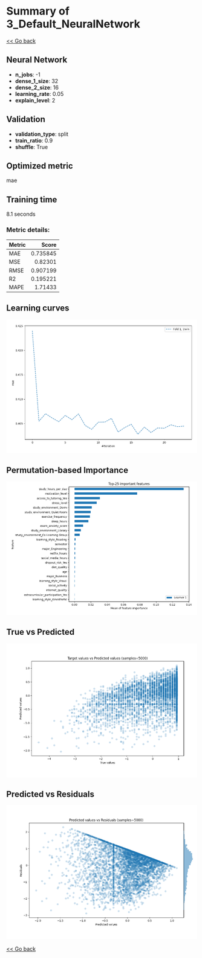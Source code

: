 # Summary of 3_Default_NeuralNetwork

[<< Go back](../README.md)


## Neural Network
- **n_jobs**: -1
- **dense_1_size**: 32
- **dense_2_size**: 16
- **learning_rate**: 0.05
- **explain_level**: 2

## Validation
 - **validation_type**: split
 - **train_ratio**: 0.9
 - **shuffle**: True

## Optimized metric
mae

## Training time

8.1 seconds

### Metric details:
| Metric   |    Score |
|:---------|---------:|
| MAE      | 0.735845 |
| MSE      | 0.82301  |
| RMSE     | 0.907199 |
| R2       | 0.195221 |
| MAPE     | 1.71433  |



## Learning curves
![Learning curves](learning_curves.png)

## Permutation-based Importance
![Permutation-based Importance](permutation_importance.png)
## True vs Predicted

![True vs Predicted](true_vs_predicted.png)


## Predicted vs Residuals

![Predicted vs Residuals](predicted_vs_residuals.png)



[<< Go back](../README.md)
